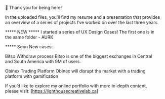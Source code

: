 🥳 Thank you for being here!

In the uploaded files, you’ll find my resume and a presentation that provides an overview of a series of projects I’ve worked on over the last three years.  

***** NEW *****
I started a series of UX Design Cases! The first one is in the same folder - AURK

***** Soon New cases:

Bitso Withdraw process
Bitso is one of the biggest exchanges in Central and South America with 9M of users.

Obinex Trading Platform
Obinex will disrupt the market with a trading platform with gamification


If you’d like to explore my online portfolio with more in-depth content, please visit: [https://lighthousecreativelab.ca]

